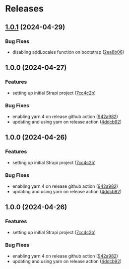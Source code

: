 # Releases

## [1.0.1](https://github.com/SalahAdDin/strapi-template/compare/v1.0.0...v1.0.1) (2024-04-29)


### Bug Fixes

* disabling addLocales function on bootstrap ([2ea8b06](https://github.com/SalahAdDin/strapi-template/commit/2ea8b065e18073d415c044790441991da712ac45))

## 1.0.0 (2024-04-27)


### Features

* setting up initial Strapi project ([7cc4c2b](https://github.com/SalahAdDin/strapi-template/commit/7cc4c2b6407c9b13ba41562481392e048093949f))


### Bug Fixes

* enabling yarn 4 on release github action ([942a982](https://github.com/SalahAdDin/strapi-template/commit/942a98212e59215a07a48357ad6d32203a2cc79a))
* updating and using yarn on release action ([4ddcb92](https://github.com/SalahAdDin/strapi-template/commit/4ddcb92a6edc4067645364402e5b22ef5192cc4e))

## 1.0.0 (2024-04-26)


### Features

* setting up initial Strapi project ([7cc4c2b](https://github.com/SalahAdDin/strapi-template/commit/7cc4c2b6407c9b13ba41562481392e048093949f))


### Bug Fixes

* enabling yarn 4 on release github action ([942a982](https://github.com/SalahAdDin/strapi-template/commit/942a98212e59215a07a48357ad6d32203a2cc79a))
* updating and using yarn on release action ([4ddcb92](https://github.com/SalahAdDin/strapi-template/commit/4ddcb92a6edc4067645364402e5b22ef5192cc4e))

## 1.0.0 (2024-04-26)


### Features

* setting up initial Strapi project ([7cc4c2b](https://github.com/SalahAdDin/strapi-template/commit/7cc4c2b6407c9b13ba41562481392e048093949f))


### Bug Fixes

* enabling yarn 4 on release github action ([942a982](https://github.com/SalahAdDin/strapi-template/commit/942a98212e59215a07a48357ad6d32203a2cc79a))
* updating and using yarn on release action ([4ddcb92](https://github.com/SalahAdDin/strapi-template/commit/4ddcb92a6edc4067645364402e5b22ef5192cc4e))
